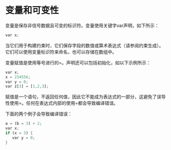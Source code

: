 # 变量和可变性

变量是保存非信号数据且可变的标识符。变量使用关键字var声明，如下所示：

```rust
var x;
``````

当它们用于构建约束时，它们保存字段的数值或算术表达式（请参阅约束生成）。它们可以使用变量标识符来命名，也可以存储在数组中。

变量赋值是使用等号进行的=。声明还可以包括初始化，如以下示例所示：

```rust
var x;
x = 234556;
var y = 0;
var z[3] = [1,2,3];
```

赋值是一个语句，不返回任何值，因此它不能成为表达式的一部分，这避免了误导性使用=。任何在表达式内部的使用=都会导致编译错误。

下面的两个例子会导致编译错误：

```rust
a = (b = 3) + 2;
var x;
if (x = 3) {
   var y = 0;
}
```
